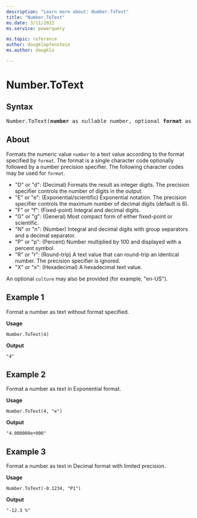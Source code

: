 ```yaml
---
description: "Learn more about: Number.ToText"
title: "Number.ToText"
ms.date: 3/11/2022
ms.service: powerquery

ms.topic: reference
author: dougklopfenstein
ms.author: dougklo

---
```

# Number.ToText

## Syntax

<pre>
Number.ToText(<b>number</b> as nullable number, optional <b>format</b> as nullable text, optional <b>culture</b> as nullable text) as nullable text
</pre>
  
## About

Formats the numeric value `number` to a text value according to the format specified by `format`. The format is a single character code optionally followed by a number precision specifier. The following character codes may be used for `format`.

* "D" or "d": (Decimal) Formats the result as integer digits. The precision specifier controls the number of digits in the output.
* "E" or "e": (Exponential/scientific) Exponential notation. The precision specifier controls the maximum number of decimal digits (default is 6).
* "F" or "f": (Fixed-point) Integral and decimal digits.
* "G" or "g": (General) Most compact form of either fixed-point or scientific.
* "N" or "n": (Number) Integral and decimal digits with group separators and a decimal separator.
* "P" or "p": (Percent) Number multiplied by 100 and displayed with a percent symbol.
* "R" or "r": (Round-trip) A text value that can round-trip an identical number. The precision specifier is ignored.
* "X" or "x": (Hexadecimal) A hexadecimal text value.

An optional `culture` may also be provided (for example, "en-US").

## Example 1

Format a number as text without format specified.

**Usage**

```powerquery-m
Number.ToText(4)
```

**Output**

`"4"`

## Example 2

Format a number as text in Exponential format.

**Usage**

```powerquery-m
Number.ToText(4, "e")
```

**Output**

`"4.000000e+000"`

## Example 3

Format a number as text in Decimal format with limited precision.

**Usage**

```powerquery-m
Number.ToText(-0.1234, "P1")
```

**Output**

`"-12.3 %"`
